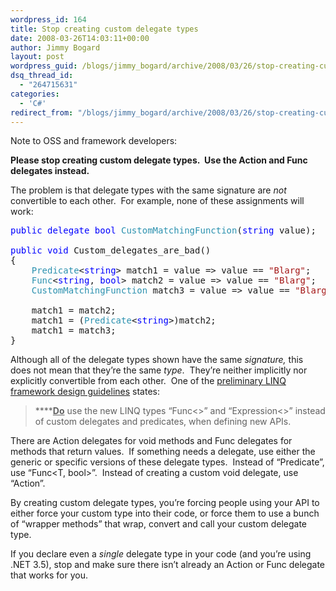 ```yaml
---
wordpress_id: 164
title: Stop creating custom delegate types
date: 2008-03-26T14:03:11+00:00
author: Jimmy Bogard
layout: post
wordpress_guid: /blogs/jimmy_bogard/archive/2008/03/26/stop-creating-custom-delegate-types.aspx
dsq_thread_id:
  - "264715631"
categories:
  - 'C#'
redirect_from: "/blogs/jimmy_bogard/archive/2008/03/26/stop-creating-custom-delegate-types.aspx/"
---
```

Note to OSS and framework developers:

**Please stop creating custom delegate types.&nbsp; Use the Action and Func delegates instead.**

The problem is that delegate types with the same signature are _not_ convertible to each other.&nbsp; For example, none of these assignments will work:

<pre><span style="color: blue">public delegate bool </span><span style="color: #2b91af">CustomMatchingFunction</span>(<span style="color: blue">string </span>value);

<span style="color: blue">public void </span>Custom_delegates_are_bad()
{
    <span style="color: #2b91af">Predicate</span>&lt;<span style="color: blue">string</span>&gt; match1 = value =&gt; value == <span style="color: #a31515">"Blarg"</span>;
    <span style="color: #2b91af">Func</span>&lt;<span style="color: blue">string</span>, <span style="color: blue">bool</span>&gt; match2 = value =&gt; value == <span style="color: #a31515">"Blarg"</span>;
    <span style="color: #2b91af">CustomMatchingFunction </span>match3 = value =&gt; value == <span style="color: #a31515">"Blarg"</span>;

    match1 = match2;
    match1 = (<span style="color: #2b91af">Predicate</span>&lt;<span style="color: blue">string</span>&gt;)match2;
    match1 = match3;
}
</pre>

[](http://11011.net/software/vspaste)

Although all of the delegate types shown have the same _signature,_ this does not mean that they&#8217;re the same _type_.&nbsp; They&#8217;re neither implicitly nor explicitly convertible from each other.&nbsp; One of the [preliminary LINQ framework design guidelines](http://blogs.msdn.com/mirceat/archive/2008/03/13/linq-framework-design-guidelines.aspx) states:

> ******<u>Do</u>** use the new LINQ types &#8220;Func<>&#8221; and &#8220;Expression<>&#8221; instead of custom delegates and predicates, when defining new APIs.

There are Action delegates for void methods and Func delegates for methods that return values.&nbsp; If something needs a delegate, use either the generic or specific versions of these delegate types.&nbsp; Instead of &#8220;Predicate<T>&#8221;, use &#8220;Func<T, bool>&#8221;.&nbsp; Instead of creating a custom void delegate, use &#8220;Action&#8221;.

By creating custom delegate types, you&#8217;re forcing people using your API to either force your custom type into their code, or force them to use a bunch of &#8220;wrapper methods&#8221; that wrap, convert and call your custom delegate type.

If you declare even a _single_ delegate type in your code (and you&#8217;re using .NET 3.5), stop and make sure there isn&#8217;t already an Action or Func delegate that works for you.